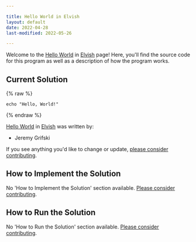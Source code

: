 ```yaml
---

title: Hello World in Elvish
layout: default
date: 2022-04-28
last-modified: 2022-05-26

---
```


Welcome to the [Hello World](https://sampleprograms.io/projects/hello-world) in [Elvish](https://sampleprograms.io/languages/elvish) page! Here, you'll find the source code for this program as well as a description of how the program works.

## Current Solution

{% raw %}

```elvish
echo "Hello, World!"
```

{% endraw %}

[Hello World](https://sampleprograms.io/projects/hello-world) in [Elvish](https://sampleprograms.io/languages/elvish) was written by:

- Jeremy Grifski

If you see anything you'd like to change or update, [please consider contributing](https://github.com/TheRenegadeCoder/sample-programs).

## How to Implement the Solution

No 'How to Implement the Solution' section available. [Please consider contributing](https://github.com/TheRenegadeCoder/sample-programs-website).

## How to Run the Solution

No 'How to Run the Solution' section available. [Please consider contributing](https://github.com/TheRenegadeCoder/sample-programs-website).